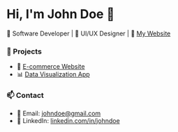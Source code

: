 # Hi, I'm John Doe 👋  
🚀 Software Developer | 🎨 UI/UX Designer | 🔗 [My Website](https://johndoe.com)  

### 📌 Projects  
- 🌟 [E-commerce Website](https://github.com/johndoe/ecommerce)  
- 📊 [Data Visualization App](https://github.com/johndoe/dataviz)  

### 📫 Contact  
- 📧 Email: johndoe@gmail.com  
- 💼 LinkedIn: [linkedin.com/in/johndoe](https://linkedin.com/in/johndoe)  

